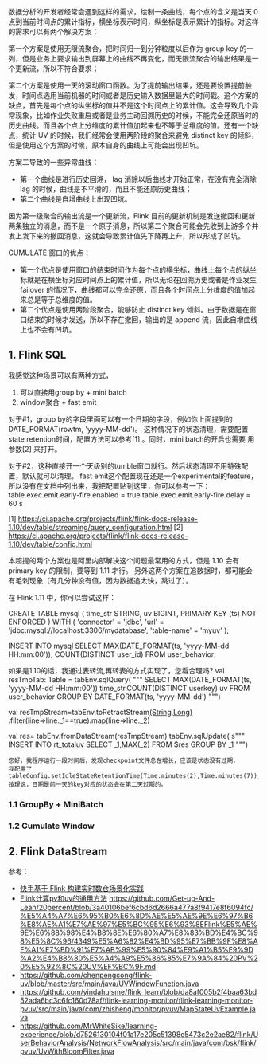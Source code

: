 数据分析的开发者经常会遇到这样的需求，绘制一条曲线，每个点的含义是当天 0 点到当前时间点的累计指标，横坐标表示时间，纵坐标是表示累计的指标。对这样的需求可以有两个解决方案：

第一个方案是使用无限流聚合，把时间归一到分钟粒度以后作为 group key 的一列，但是业务上要求输出到屏幕上的曲线不再变化，而无限流聚合的输出结果是一个更新流，所以不符合要求；

第二个方案是使用一天的滚动窗口函数。为了提前输出结果，还是要设置提前触发，时间点选用当前机器的时间或者是历史输入数据里最大的时间戳。这个方案的缺点，首先是每个点的纵坐标的值并不是这个时间点上的累计值。这会导致几个异常现象，比如作业失败重启或者是业务主动回溯历史的时候，不能完全还原当时的历史曲线。而且各个点上分维度的累计值加起来也不等于总维度的值。还有一个缺点，统计 UV 的时候，我们经常会使用两阶段的聚合来避免 distinct key 的倾斜，但是使用这个方案的时候，原本自身的曲线上可能会出现凹坑。

方案二导致的一些异常曲线：
- 第一个曲线是进行历史回溯， lag 消除以后曲线才开始正常，在没有完全消除 lag 的时候，曲线是不平滑的，而且不能还原历史曲线；
- 第二个曲线是自增曲线上出现凹坑。

因为第一级聚合的输出流是一个更新流，Flink 目前的更新机制是发送撤回和更新两条独立的消息，而不是一个原子消息，所以第二个聚合可能会先收到上游多个并发上发下来的撤回消息，这就会导致累计值先下降再上升，所以形成了凹坑。

CUMULATE 窗口的优点：
- 第一个优点是使用窗口的结束时间作为每个点的横坐标，曲线上每个点的纵坐标就是在横坐标对应时间点上的累计值，所以无论在回溯历史或者是作业发生 failover 的情况下，曲线都可以完全还原，而且各个时间点上分维度的值加起来总是等于总维度的值。
- 第二个优点是使用两阶段聚合，能够防止 distinct key 倾斜。由于数据是在窗口结束的时候才发送，所以不存在撤回，输出的是 append 流，因此自增曲线上也不会有凹坑。

## 1. Flink SQL

我感觉这种场景可以有两种方式，
1. 可以直接用group by + mini batch
2. window聚合 + fast emit

对于#1，group by的字段里面可以有一个日期的字段，例如你上面提到的DATE_FORMAT(rowtm, 'yyyy-MM-dd')。
这种情况下的状态清理，需要配置state retention时间，配置方法可以参考[1] 。同时，mini batch的开启也需要
用参数[2] 来打开。

对于#2，这种直接开一个天级别的tumble窗口就行。然后状态清理不用特殊配置，默认就可以清理。
fast emit这个配置现在还是一个experimental的feature，所以没有在文档中列出来，我把配置贴到这里，你可以参考一下：
table.exec.emit.early-fire.enabled = true
table.exec.emit.early-fire.delay = 60 s

[1]
https://ci.apache.org/projects/flink/flink-docs-release-1.10/dev/table/streaming/query_configuration.html
[2]
https://ci.apache.org/projects/flink/flink-docs-release-1.10/dev/table/config.html

本超提的两个方案也是阿里内部解决这个问题最常用的方式，但是 1.10 会有 primary key 的限制，要等到 1.11 才行。
另外这两个方案在追数据时，都可能会有毛刺现象（有几分钟没有值，因为数据追太快，跳过了）。

在 Flink 1.11 中，你可以尝试这样：

CREATE TABLE mysql (
   time_str STRING,
   uv BIGINT,
   PRIMARY KEY (ts) NOT ENFORCED
) WITH (
   'connector' = 'jdbc',
   'url' = 'jdbc:mysql://localhost:3306/mydatabase',
   'table-name' = 'myuv'
);

INSERT INTO mysql
SELECT MAX(DATE_FORMAT(ts, 'yyyy-MM-dd HH:mm:00')), COUNT(DISTINCT  user_id)
FROM user_behavior;


如果是1.10的话，我通过表转流,再转表的方式实现了，您看合理吗?
val resTmpTab: Table = tabEnv.sqlQuery(
  """
    SELECT MAX(DATE_FORMAT(ts, 'yyyy-MM-dd HH:mm:00')) time_str,COUNT(DISTINCT userkey) uv
    FROM user_behavior    GROUP BY DATE_FORMAT(ts, 'yyyy-MM-dd')    """)

val resTmpStream=tabEnv.toRetractStream[(String,Long)](resTmpTab)
  .filter(line=&gt;line._1==true).map(line=&gt;line._2)

val res= tabEnv.fromDataStream(resTmpStream)
tabEnv.sqlUpdate(
  s"""
    INSERT INTO rt_totaluv
    SELECT _1,MAX(_2)
    FROM $res
    GROUP BY _1
    """)

    您好，我程序运行一段时间后，发现checkpoint文件总在增长，应该是状态没有过期，
    我配置了tableConfig.setIdleStateRetentionTime(Time.minutes(2),Time.minutes(7)),按理说，日期是前一天的key对应的状态会在第二天过期的。

### 1.1 GroupBy + MiniBatch



### 1.2 Cumulate Window



## 2. Flink DataStream






参考：
- [快手基于 Flink 构建实时数仓场景化实践](https://smartsi.blog.csdn.net/article/details/127164637)
- [Flink计算pv和uv的通用方法](https://www.cnblogs.com/data-magnifier/p/15493159.html) https://github.com/Get-up-And-Lean/20percent/blob/3a40106bef6cbd6d2666a477a8f9417e8f6094fc/%E5%A4%A7%E6%95%B0%E6%8D%AE%E5%AE%9E%E6%97%B6%E8%AE%A1%E7%AE%97%E5%BC%95%E6%93%8EFlink%E5%AE%9E%E6%88%98%E4%B8%8E%E6%80%A7%E8%83%BD%E4%BC%98%E5%8C%96/4349%E5%A6%82%E4%BD%95%E7%BB%9F%E8%AE%A1%E7%BD%91%E7%AB%99%E5%90%84%E9%A1%B5%E9%9D%A2%E4%B8%80%E5%A4%A9%E5%86%85%E7%9A%84%20PV%20%E5%92%8C%20UV%EF%BC%9F.md
- https://github.com/chenpengcong/flink-uv/blob/master/src/main/java/UVWindowFunction.java
- https://github.com/yindahuisme/flink_learn/blob/da8af005b2f4baa63bd52ada6bc3c6fc160d78af/flink-learning-monitor/flink-learning-monitor-pvuv/src/main/java/com/zhisheng/monitor/pvuv/MapStateUvExample.java
- https://github.com/MrWhiteSike/learning-experience/blob/d7526130104f01a17e205c51398c5473c2e2ae82/flink/UserBehaviorAnalysis/NetworkFlowAnalysis/src/main/java/com/bsk/flink/pvuv/UvWithBloomFilter.java

